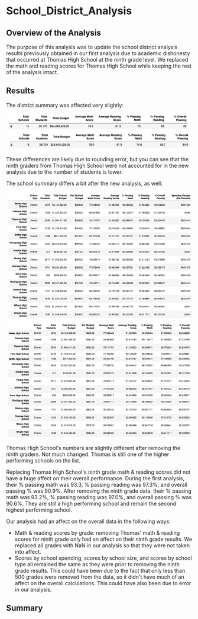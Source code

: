 # School_District_Analysis

## Overview of the Analysis
The purpose of this analysis was to update the school district analysis results previously obtained in our first analysis due to academic dishonesty that occurred at Thomas High School at the ninth grade level. We replaced the math and reading scores for Thomas High School while keeping the rest of the analysis intact.

## Results
The district summary was affected very slightly:

![Module District Summary DataFrame](/Resources/Module_District_Summary.png)
![Challenge District Summary DataFrame](/Resources/Challenge_District_Summary.png)

These differences are likely due to rounding error, but you can see that the ninth graders from Thomas High School were not accounted for in the new analysis due to the number of students is lower.

The school summary differs a bit after the new analysis, as well:

![Module School Summary DataFrame](/Resources/Module_School_Summary.png)
![Challenge School Summary DataFrame](/Resources/Challenge_School_Summary.png)

Thomas High School's numbers are slightly different after removing the ninth graders. Not much changed. Thomas is still one of the higher performing schools on the list.

Replacing Thomas High School's ninth grade math & reading scores did not have a huge affect on their overall performance. During the first analysis, their % passing math was 93.3, % passing reading was 97.3%, and overall passing % was 90.9%. After removing the ninth grade data, their % passing math was 93.2%, % passing reading was 97.0%, and overall passing % was 90.6%. They are still a high performing school and remain the second highest performing school.

Our analysis had an affect on the overall data in the following ways:
- Math & reading scores by grade: removing Thomas' math & reading scores for ninth grade only had an affect on their ninth grade results. We replaced all grades with NaN in our analysis so that they were not taken into affect.
- Scores by school spending, scores by school size, and scores by school type all remained the same as they were prior to removing the ninth grade results. This could have been due to the fact that only less than 500 grades were removed from the data, so it didn't have much of an affect on the overall calculations. This could have also been due to error in our analysis.

## Summary
